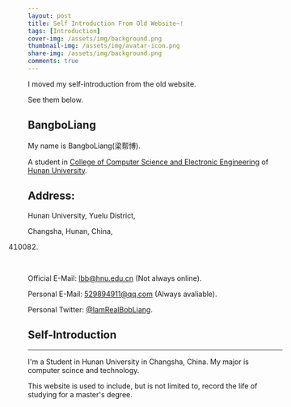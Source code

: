 ```yaml
---
layout: post
title: Self Introduction From Old Website~!
tags: [Introduction]
cover-img: /assets/img/background.png
thumbnail-img: /assets/img/avatar-icon.png
share-img: /assets/img/background.png
comments: true
---
```


I moved  my self-introduction from the old website.

See them below.



## BangboLiang

My name is BangboLiang(梁帮博).

A student in [College of Computer Science and Electronic Engineering](http://csee.hnu.edu.cn/) of [Hunan  University](http://www.hnu.edu.cn/).

## Address:
Hunan University, Yuelu District,

Changsha, Hunan, China,

410082.

&nbsp;

Official E-Mail: lbb@hnu.edu.cn (Not always online).

Personal E-Mail: 529894911@qq.com (Always avaliable).

Personal Twitter: [@IamRealBobLiang](https://twitter.com/IamRealBobLiang).

## Self-Introduction
***
I'm a Student in Hunan University in Changsha, China. My major is computer scince and technology. 

This website is used to include, but is not limited to, record the life of studying for a master's degree.

